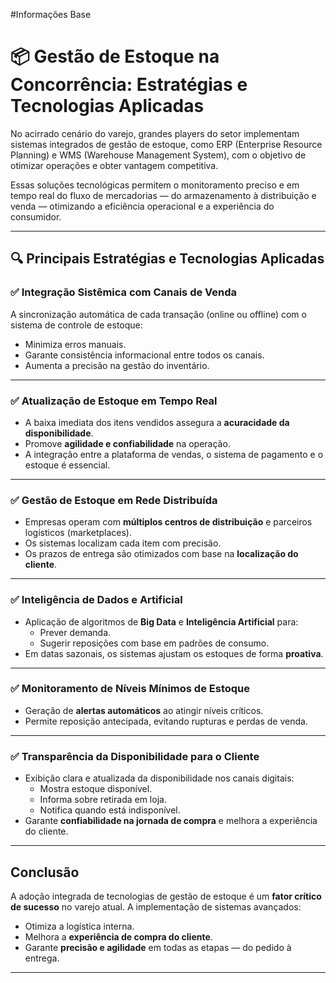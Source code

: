 #Informações Base

# 📦 Gestão de Estoque na Concorrência: Estratégias e Tecnologias Aplicadas

No acirrado cenário do varejo, grandes players do setor implementam sistemas integrados de gestão de estoque, como ERP (Enterprise Resource Planning) e WMS (Warehouse Management System), com o objetivo de otimizar operações e obter vantagem competitiva.

Essas soluções tecnológicas permitem o monitoramento preciso e em tempo real do fluxo de mercadorias — do armazenamento à distribuição e venda — otimizando a eficiência operacional e a experiência do consumidor.

---

## 🔍 Principais Estratégias e Tecnologias Aplicadas

### ✅ Integração Sistêmica com Canais de Venda
A sincronização automática de cada transação (online ou offline) com o sistema de controle de estoque:
- Minimiza erros manuais.
- Garante consistência informacional entre todos os canais.
- Aumenta a precisão na gestão do inventário.

---

### ✅ Atualização de Estoque em Tempo Real
- A baixa imediata dos itens vendidos assegura a **acuracidade da disponibilidade**.
- Promove **agilidade e confiabilidade** na operação.
- A integração entre a plataforma de vendas, o sistema de pagamento e o estoque é essencial.

---

### ✅ Gestão de Estoque em Rede Distribuída
- Empresas operam com **múltiplos centros de distribuição** e parceiros logísticos (marketplaces).
- Os sistemas localizam cada item com precisão.
- Os prazos de entrega são otimizados com base na **localização do cliente**.

---

### ✅ Inteligência de Dados e Artificial
- Aplicação de algoritmos de **Big Data** e **Inteligência Artificial** para:
  - Prever demanda.
  - Sugerir reposições com base em padrões de consumo.
- Em datas sazonais, os sistemas ajustam os estoques de forma **proativa**.

---

### ✅ Monitoramento de Níveis Mínimos de Estoque
- Geração de **alertas automáticos** ao atingir níveis críticos.
- Permite reposição antecipada, evitando rupturas e perdas de venda.

---

### ✅ Transparência da Disponibilidade para o Cliente
- Exibição clara e atualizada da disponibilidade nos canais digitais:
  - Mostra estoque disponível.
  - Informa sobre retirada em loja.
  - Notifica quando está indisponível.
- Garante **confiabilidade na jornada de compra** e melhora a experiência do cliente.

---

## Conclusão

A adoção integrada de tecnologias de gestão de estoque é um **fator crítico de sucesso** no varejo atual. A implementação de sistemas avançados:
- Otimiza a logística interna.
- Melhora a **experiência de compra do cliente**.
- Garante **precisão e agilidade** em todas as etapas — do pedido à entrega.

---




